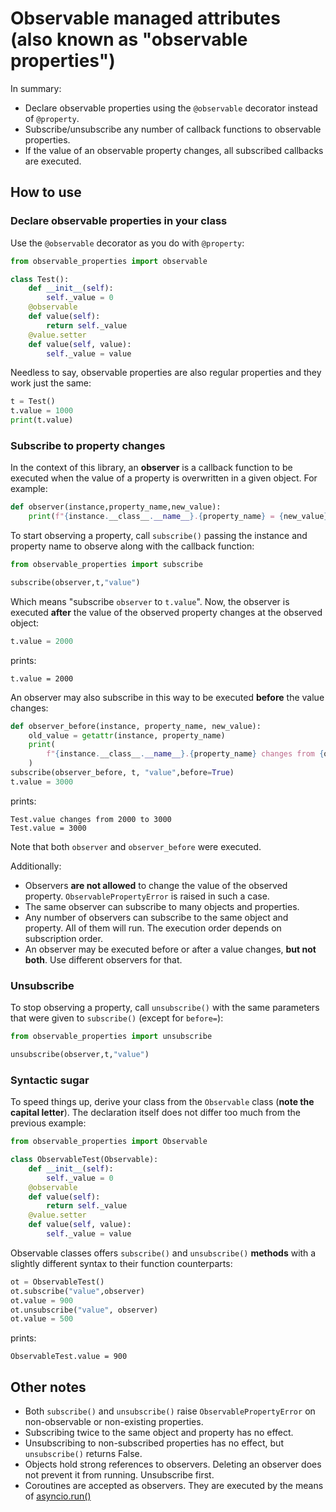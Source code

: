 # Observable managed attributes (also known as "observable properties")

In summary:

- Declare observable properties using the `@observable` decorator instead of `@property`.
- Subscribe/unsubscribe any number of callback functions to observable properties.
- If the value of an observable property changes, all subscribed callbacks are executed.

## How to use

### Declare observable properties in your class

Use the `@observable` decorator as you do with `@property`:

```python
from observable_properties import observable

class Test():
    def __init__(self):
        self._value = 0
    @observable
    def value(self):
        return self._value
    @value.setter
    def value(self, value):
        self._value = value
```

Needless to say, observable properties are also regular properties and they work just the same:

```python
t = Test()
t.value = 1000
print(t.value)
```

### Subscribe to property changes

In the context of this library, an **observer** is a callback function to be executed
when the value of a property is overwritten in a given object. For example:

```python
def observer(instance,property_name,new_value):
    print(f"{instance.__class__.__name__}.{property_name} = {new_value}")
```

To start observing a property, call `subscribe()` passing the instance and property name to observe along with the callback function:

```python
from observable_properties import subscribe

subscribe(observer,t,"value")
```

Which means "subscribe `observer` to `t.value`".
Now, the observer is executed **after** the value of the observed property changes at the observed object:

```python
t.value = 2000
```

prints:

```text
t.value = 2000
```

An observer may also subscribe in this way to be executed **before** the value changes:

```python
def observer_before(instance, property_name, new_value):
    old_value = getattr(instance, property_name)
    print(
        f"{instance.__class__.__name__}.{property_name} changes from {old_value} to {new_value}"
    )
subscribe(observer_before, t, "value",before=True)
t.value = 3000
```

prints:

```text
Test.value changes from 2000 to 3000
Test.value = 3000
```

Note that both `observer` and `observer_before` were executed.

Additionally:

- Observers **are not allowed** to change the value of the observed property.
  `ObservablePropertyError` is raised in such a case.
- The same observer can subscribe to many objects and properties.
- Any number of observers can subscribe to the same object and property.
  All of them will run. The execution order depends on subscription order.
- An observer may be executed before or after a value changes, **but not both**.
  Use different observers for that.

### Unsubscribe

To stop observing a property, call `unsubscribe()` with the same parameters that were given to `subscribe()` (except for `before=`):

```python
from observable_properties import unsubscribe

unsubscribe(observer,t,"value")
```

### Syntactic sugar

To speed things up, derive your class from the `Observable` class (**note the capital letter**).
The declaration itself does not differ too much from the previous example:

```python
from observable_properties import Observable

class ObservableTest(Observable):
    def __init__(self):
        self._value = 0
    @observable
    def value(self):
        return self._value
    @value.setter
    def value(self, value):
        self._value = value
```

Observable classes offers `subscribe()` and `unsubscribe()` **methods** with a slightly different
syntax to their function counterparts:

```python
ot = ObservableTest()
ot.subscribe("value",observer)
ot.value = 900
ot.unsubscribe("value", observer)
ot.value = 500
```

prints:

```text
ObservableTest.value = 900
```

## Other notes

- Both `subscribe()` and `unsubscribe()` raise `ObservablePropertyError` on non-observable
  or non-existing properties.
- Subscribing twice to the same object and property has no effect.
- Unsubscribing to non-subscribed properties has no effect, but `unsubscribe()` returns False.
- Objects hold strong references to observers. Deleting an observer does not
  prevent it from running. Unsubscribe first.
- Coroutines are accepted as observers. They are executed by the means of
  [asyncio.run()](https://docs.python.org/3/library/asyncio-runner.html#asyncio.run)
